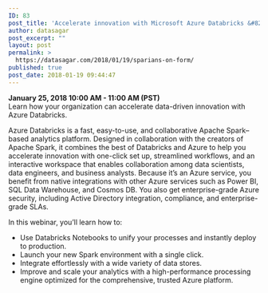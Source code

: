 ```yaml
---
ID: 83
post_title: 'Accelerate innovation with Microsoft Azure Databricks &#8211; Webinar'
author: datasagar
post_excerpt: ""
layout: post
permalink: >
  https://datasagar.com/2018/01/19/sparians-on-form/
published: true
post_date: 2018-01-19 09:44:47
---
```

<div id="progDateTime" class="dateTime mktoText"><strong><span class="date">January 25, 2018</span> <span class="time">10:00 AM - 11:00 AM (PST)</span></strong></div>
<section id="mainBodyCopy" class="mktoText">Learn how your organization can accelerate data-driven innovation with Azure Databricks.

Azure Databricks is a fast, easy-to-use, and collaborative Apache Spark–based analytics platform. Designed in collaboration with the creators of Apache Spark, it combines the best of Databricks and Azure to help you accelerate innovation with one-click set up, streamlined workflows, and an interactive workspace that enables collaboration among data scientists, data engineers, and business analysts. Because it’s an Azure service, you benefit from native integrations with other Azure services such as Power BI, SQL Data Warehouse, and Cosmos DB. You also get enterprise-grade Azure security, including Active Directory integration, compliance, and enterprise-grade SLAs.

In this webinar, you’ll learn how to:
<ul>
 	<li>Use Databricks Notebooks to unify your processes and instantly deploy to production.</li>
 	<li>Launch your new Spark environment with a single click.</li>
 	<li>Integrate effortlessly with a wide variety of data stores.</li>
 	<li>Improve and scale your analytics with a high-performance processing engine optimized for the comprehensive, trusted Azure platform.</li>
</ul>
</section>